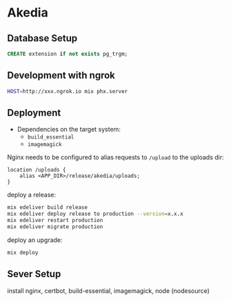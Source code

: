 # Akedia

## Database Setup

```sql
CREATE extension if not exists pg_trgm;
```

## Development with ngrok

```bash
HOST=http://xxx.ngrok.io mix phx.server
```

## Deployment

* Dependencies on the target system:
  * `build_essential`
  * `imagemagick`

Nginx needs to be configured to alias requests to `/upload` to the uploads dir:

```nginx
location /uploads {
    alias <APP_DIR>/release/akedia/uploads;
}
```


deploy a release:

```bash
mix edeliver build release
mix edeliver deploy release to production --version=x.x.x
mix edeliver restart production
mix edeliver migrate production
```

deploy an upgrade:

```bash
mix deploy
```

## Sever Setup

install nginx, certbot, build-essential, imagemagick, node (nodesource)
